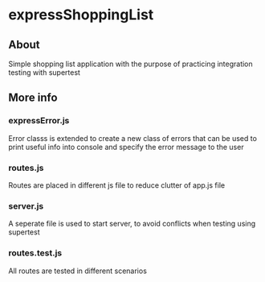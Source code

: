 # expressShoppingList
## About
Simple shopping list application with the purpose of practicing integration testing with supertest
## More info
### expressError.js
Error classs is extended to create a new class of errors that can be used to print useful info into console and specify the error message to the user
### routes.js
Routes are placed in different js file to reduce clutter of app.js file
### server.js
A seperate file is used to start server, to avoid conflicts when testing using supertest
### routes.test.js
All routes are tested in different scenarios
